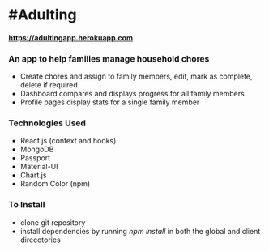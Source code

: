 # #Adulting 
#### https://adultingapp.herokuapp.com
### An app to help families manage household chores 
* Create chores and assign to family members, edit, mark as complete, delete if required
* Dashboard compares and displays progress for all family members
* Profile pages display stats for a single family member

### Technologies Used
* React.js (context and hooks)
* MongoDB
* Passport
* Material-UI
* Chart.js
* Random Color (npm)

### To Install
* clone git repository
* install dependencies by running *npm install* in both the global and client direcotories
